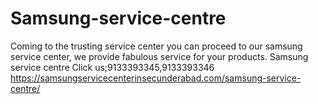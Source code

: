# Samsung-service-centre
Coming to the trusting service center you can proceed to our samsung service center, we provide fabulous service for your products. Samsung service centre Click us;9133393345,9133393346   https://samsungservicecenterinsecunderabad.com/samsung-service-centre/
